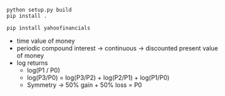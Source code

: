 ```shell
python setup.py build
pip install .

pip install yahoofinancials

```

- time value of money
- periodic compound interest -> continuous -> discounted present value of money
- log returns
  - log(P1 / P0)
  - log(P3/P0) = log(P3/P2) + log(P2/P1) + log(P1/P0)
  - Symmetry -> 50% gain + 50% loss = P0
